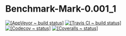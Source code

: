 # Benchmark-Mark-0.001_1

[![[AppVeyor ~ build status]](https://ci.appveyor.com/api/projects/status/1ftgirtqfac8xym6/branch/master?svg=true)](https://ci.appveyor.com/project/rivy/perl-benchmark-mark)
[![[Travis CI ~ build status]](https://travis-ci.org/rivy/perl.Benchmark-Mark.svg?branch=master)](https://travis-ci.org/rivy/perl.Benchmark-Mark)
[![[Codecov ~ status]](https://codecov.io/gh/rivy/perl.Benchmark-Mark/branch/master/graph/badge.svg)](https://codecov.io/gh/rivy/perl.Benchmark-Mark)
[![[Coveralls ~ status]](https://coveralls.io/repos/github//rivy/perl.Benchmark-Mark/badge.svg?branch=master)](https://coveralls.io/github//rivy/perl.Benchmark-Mark?branch=master)

